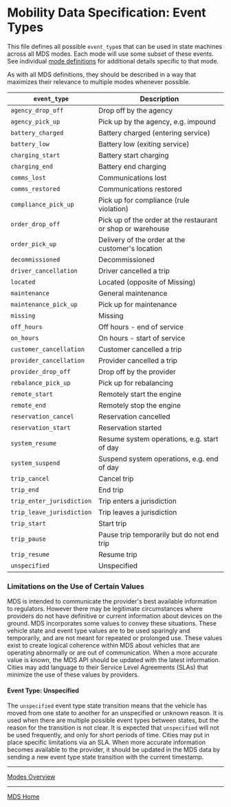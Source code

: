 # Mobility Data Specification: **Event Types**

This file defines all possible `event_type`s that can be used in state machines across all MDS modes. Each mode will use some subset of these events. See individual [mode definitions](/modes#list-of-supported-modes) for additional details specific to that mode.

As with all MDS definitions, they should be described in a way that maximizes their relevance to multiple modes whenever possible.

| `event_type`          | Description |
|---------------------- | ------------|
| `agency_drop_off`     | Drop off by the agency |
| `agency_pick_up`      | Pick up by the agency, e.g. impound |
| `battery_charged`     | Battery charged (entering service) |
| `battery_low`         | Battery low (exiting service) |
| `charging_start`      | Battery start charging |
| `charging_end`        | Battery end charging |
| `comms_lost`          | Communications lost |
| `comms_restored`      | Communications restored |
| `compliance_pick_up`  | Pick up for compliance (rule violation) |
| `order_drop_off`      | Pick up of the order at the restaurant or shop or warehouse |
| `order_pick_up`       | Delivery of the order at the customer's location |
| `decommissioned`      | Decommissioned |
| `driver_cancellation` | Driver cancelled a trip |
| `located`             | Located (opposite of Missing) |
| `maintenance`         | General maintenance |
| `maintenance_pick_up` | Pick up for maintenance |
| `missing`             | Missing |
| `off_hours`           | Off hours - end of service |
| `on_hours`            | On hours - start of service |
| `customer_cancellation` | Customer cancelled a trip |
| `provider_cancellation` | Provider cancelled a trip |
| `provider_drop_off`   | Drop off by the provider |
| `rebalance_pick_up`   | Pick up for rebalancing |
| `remote_start`        | Remotely start the engine |
| `remote_end`          | Remotely stop the engine |
| `reservation_cancel`  | Reservation cancelled |
| `reservation_start`   | Reservation started |
| `system_resume`       | Resume system operations, e.g. start of day |
| `system_suspend`      | Suspend system operations, e.g. end of day |
| `trip_cancel`         | Cancel trip |
| `trip_end`            | End trip |
| `trip_enter_jurisdiction` | Trip enters a jurisdiction |
| `trip_leave_jurisdiction` | Trip leaves a jurisdiction |
| `trip_start`          | Start trip |
| `trip_pause`          | Pause trip temporarily but do not end trip |
| `trip_resume`          | Resume trip |
| `unspecified`         | Unspecified |

### Limitations on the Use of Certain Values

MDS is intended to communicate the provider's best available information to regulators. However there may be legitimate circumstances where providers do not have definitive or current information about devices on the ground. MDS incorporates some values to convey these situations.  These vehicle state and event type values are to be used sparingly and temporarily, and are not meant for repeated or prolonged use. These values exist to create logical coherence within MDS about vehicles that are operating abnormally or are out of communication. When a more accurate value is known, the MDS API should be updated with the latest information. Cities may add language to their Service Level Agreements (SLAs) that minimize the use of these values by providers. 

#### Event Type: Unspecified

The `unspecified` event type state transition means that the vehicle has moved from one state to another for an unspecified or unknown reason. It is used when there are multiple possible event types between states, but the reason for the transition is not clear. It is expected that `unspecified` will not be used frequently, and only for short periods of time. Cities may put in place specific limitations via an SLA. When more accurate information becomes available to the provider, it should be updated in the MDS data by sending a new event type state transition with the current timestamp.

---

[Modes Overview][modes]

---

[MDS Home][home]

[home]: /README.md
[modes]: /modes/README.md
